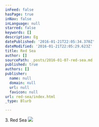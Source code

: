 ```yaml
---
inFeed: false
hasPage: true
inNav: false
inLanguage: null
starred: false
keywords: []
description: Eg
datePublished: '2016-01-21T22:05:34.370Z'
dateModified: '2016-01-21T22:05:29.623Z'
title: Red Sea
author: []
sourcePath: _posts/2016-01-07-red-sea.md
published: true
authors: []
publisher:
  name: null
  domain: null
  url: null
  favicon: null
url: red-sea/index.html
_type: Blurb

---
```

3\. Red Sea
![](https://the-grid-user-content.s3-us-west-2.amazonaws.com/1586ce27-ea1a-43f8-ae4a-b04fc7a4e9b6.jpg)
